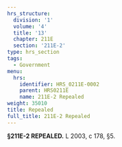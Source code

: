 ```yaml
---
hrs_structure:
  division: '1'
  volume: '4'
  title: '13'
  chapter: 211E
  section: '211E-2'
type: hrs_section
tags:
  - Government
menu:
  hrs:
    identifier: HRS_0211E-0002
    parent: HRS0211E
    name: 211E-2 Repealed
weight: 35010
title: Repealed
full_title: 211E-2 Repealed
---
```

**§211E-2 REPEALED.** L 2003, c 178, §5.